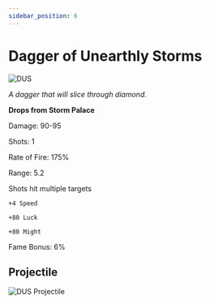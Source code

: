 ```yaml
---
sidebar_position: 6
---
```


# Dagger of Unearthly Storms

![DUS](https://vwiki.valorserver.com/api/item/picture/dagger%20of%20unearthly%20storms)

<i>A dagger that will slice through diamond.</i>

**Drops from Storm Palace**

Damage: 90-95

Shots: 1

Rate of Fire: 175%

Range: 5.2

Shots hit multiple targets

    +4 Speed
    
    +80 Luck
    
    +80 Might
    
Fame Bonus: 6%

## Projectile 

![DUS Projectile](https://cdn.discordapp.com/attachments/953134990428868629/981757537433047080/unearthly.gif)

